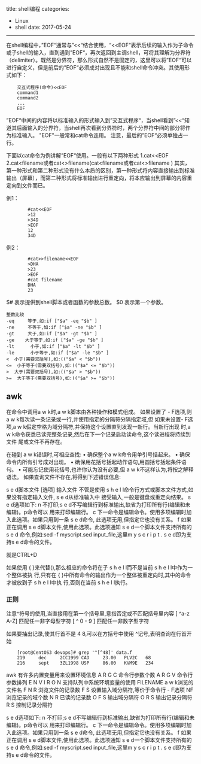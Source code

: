 title: shell编程
categories: 
- Linux
- shell
date: 2017-05-24
---
在shell编程中，”EOF“通常与”<<“结合使用，“<<EOF“表示后续的输入作为子命令或子shell的输入，直到遇到”EOF“，再次返回到主调shell，可将其理解为分界符（delimiter）。既然是分界符，那么形式自然不是固定的，这里可以将”EOF“可以进行自定义，但是前后的”EOF“必须成对出现且不能和shell命令冲突。其使用形式如下：

        交互式程序(命令)<<EOF
        command1
        command2
        ...
        EOF

  ”EOF“中间的内容将以标准输入的形式输入到”交互式程序“，当shell看到”<<“知道其后面输入的分界符，当shell再次看到分界符时，两个分界符中间的部分将作为标准输入。
       "EOF"一般常和cat命令连用。
注意，最后的”EOF“必须单独占一行。

下面以cat命令为例讲解”EOF“使用。一般有以下两种形式
1.cat<<EOF
2.cat<<EOF>filename或者cat<<EOF>>filename(cat<<EOF>filename或者cat<<EOF>>filename )
其实，第一种形式和第二种形式没有什么本质的区别，第一种形式将内容直接输出到标准输出（屏幕），而第二种形式将标准输出进行重定向，将本应输出到屏幕的内容重定向到文件而已。

例1：
```
        #cat<<EOF
        >12
        >34D
        >EOF
        12
        34D
```
例2：
```
        #cat>>filename<<EOF
        >DHA
        >23
        >EOF
        #cat filename
        DHA
        23
```

$# 表示提供到shell脚本或者函数的参数总数。
$0 表示第一个参数。

    整数比较
    -eq     等于,如:if ["$a" -eq "$b" ]
    -ne     不等于,如:if ["$a" -ne "$b" ]
    -gt     大于,如:if ["$a" -gt "$b" ]
    -ge    大于等于,如:if ["$a" -ge "$b" ]
    -lt      小于,如:if ["$a" -lt "$b" ]
    -le      小于等于,如:if ["$a" -le "$b" ]
    <  小于(需要双括号),如:(("$a" < "$b"))
    <=  小于等于(需要双括号),如:(("$a" <= "$b"))
    >  大于(需要双括号),如:(("$a" > "$b"))
    >=  大于等于(需要双括号),如:(("$a" >= "$b"))



## awk
在命令中调用a w k时,a w k脚本由各种操作和模式组成。
如果设置了 - F选项,则 a w k每次读一条记录或一行,并使用指定的分隔符分隔指定域,但
如果未设置- F选项,a w k假定空格为域分隔符,并保持这个设置直到发现一新行。当新行出现
时,a w k命令获悉已读完整条记录,然后在下一个记录启动读命令,这个读进程将持续到文件
尾或文件不再存在。

在碰到 a w k错误时,可相应查找:
• 确保整个a w k命令用单引号括起来。
• 确保命令内所有引号成对出现。
• 确保用花括号括起动作语句,用圆括号括起条件语句。
• 可能忘记使用花括号,也许你认为没有必要,但 a w k不这样认为,将按之解释语法。
如果查询文件不存在,将得到下述错误信息:


s e d脚本文件 [选项] 输入文件
不管是使用 s h e l l命令行方式或脚本文件方式,如果没有指定输入文件, s e d从标准输入中
接受输入,一般是键盘或重定向结果。
s e d选项如下:
n 不打印;s e d不写编辑行到标准输出,缺省为打印所有行(编辑和未编辑)。p命令可以
用来打印编辑行。
c 下一命令是编辑命令。使用多项编辑时加入此选项。如果只用到一条 s e d命令,
此选项无用,但指定它也没有关系。
f 如果正在调用 s e d脚本文件,使用此选项。此选项通知 s e d一个脚本文件支持所有的 s e d
命令,例如:sed -f myscript.sed input_file,这里m y s c r i p t . s e d即为支持s e d命令的文件。


<EOT> 就是CTRL+D

如果使用 { }来代替(),那么相应的命令将在子 s h e l l而不是当前 s h e l l中作为一个整体被执
行,只有在 { }中所有命令的输出作为一个整体被重定向时,其中的命令才被放到子 s h e l l中执
行,否则在当前 s h e l l执行。

### 正则

注意^符号的使用,当直接用在第一个括号里,意指否定或不匹配括号里内容
[ ^a-z A-Z] 匹配任一非字母型字符
[ ^ 0 - 9 ]     匹配任一非数字型字符


如果要抽出记录,使其行首不是 4 8,可以在方括号中使用 ^记号,表明查询在行首开始
```
    [root@CentOS3 devops]# grep '^[^48]' data.f 
    219     dec     2CC1999 CAD     23.00   PLV2C   68
    216     sept    3ZL1998 USP     86.00   KVM9E   234
```


awk 有许多内置变量用来设置环境信息
A R G C                     命令行参数个数
A R G V                     命令行参数排列
E N V I R O N          支持队列中系统环境变量的使用
FILENAME               a w k浏览的文件名
F N R                         浏览文件的记录数
F S                             设置输入域分隔符,等价于命令行 - F选项
NF                              浏览记录的域个数
N R                             已读的记录数
O F S                          输出域分隔符
O R S                          输出记录分隔符
R S                              控制记录分隔符

s e d选项如下:
n 不打印;s e d不写编辑行到标准输出,缺省为打印所有行(编辑和未编辑)。p命令可以
用来打印编辑行。
c 下一命令是编辑命令。使用多项编辑时加入此选项。如果只用到一条 s e d命令,
此选项无用,但指定它也没有关系。
f 如果正在调用 s e d脚本文件,使用此选项。此选项通知 s e d一个脚本文件支持所有的 s e d
命令,例如:sed -f myscript.sed input_file,这里m y s c r i p t . s e d即为支持s e d命令的文件。





